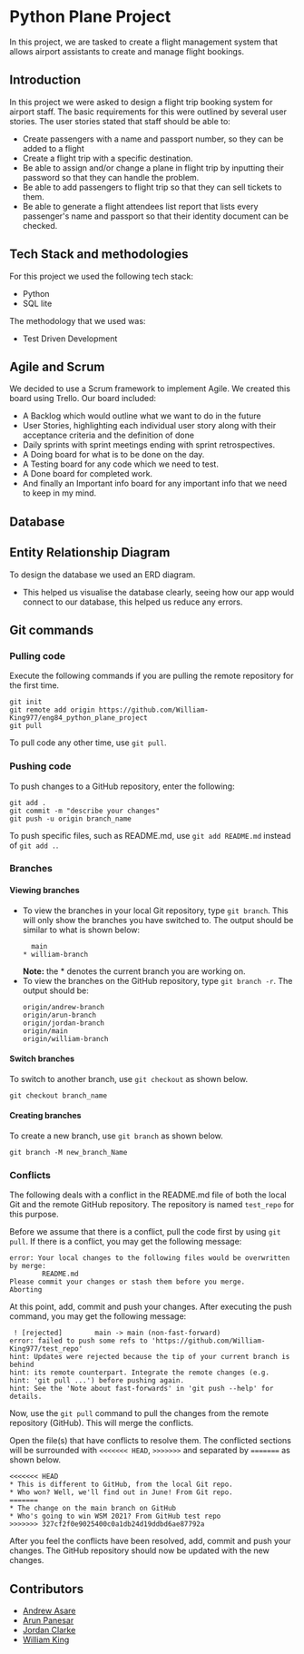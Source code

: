 # Python Plane Project
In this project, we are tasked to create a flight management system that allows airport assistants to create and manage flight bookings.

## Introduction
In this project we were asked to design a flight trip booking system for airport staff. The basic requirements
for this were outlined by several user stories. The user stories stated that staff should be able to:

- Create passengers with a name and passport number, so they can be added to a flight
- Create a flight trip with a specific destination.
- Be able to assign and/or change a plane in flight trip by inputting their password so that they can handle the problem.
- Be able to add passengers to flight trip so that they can sell tickets to them.
- Be able to generate a flight attendees list report that lists every passenger's name and passport so that their identity document can be checked.

## Tech Stack and methodologies
For this project we used the following tech stack:

- Python
- SQL lite 

The methodology that we used was:

- Test Driven Development 

## Agile and Scrum

We decided to use a Scrum framework to implement Agile. We created this board using Trello. Our board included:
- A Backlog which would outline what we want to do in the future
- User Stories, highlighting each individual user story along with their acceptance criteria and the definition of done
- Daily sprints with sprint meetings ending with sprint retrospectives.
- A Doing board for what is to be done on the day.
- A Testing board for any code which we need to test.
- A Done board for completed work.
- And finally an Important info board for any important info that we need to keep in my mind.

## Database

## Entity Relationship Diagram
To design the database we used an ERD diagram.
- This helped us visualise the database clearly, seeing how our app would connect to our database, this helped us reduce any errors.

## Git commands
### Pulling code
Execute the following commands if you are pulling the remote repository for the first time.
```
git init
git remote add origin https://github.com/William-King977/eng84_python_plane_project
git pull
```

To pull code any other time, use `git pull`.

### Pushing code
To push changes to a GitHub repository, enter the following:
```
git add .
git commit -m "describe your changes"
git push -u origin branch_name
```

To push specific files, such as README.md, use `git add README.md` instead of `git add .`.

### Branches
#### Viewing branches
 * To view the branches in your local Git repository, type `git branch`. This will only show the branches you have switched to. The output should be similar to what is shown below:
   ```
     main
   * william-branch
   ```
   **Note:** the * denotes the current branch you are working on. 
 * To view the branches on the GitHub repository, type `git branch -r`. The output should be:
   ```
   origin/andrew-branch
   origin/arun-branch
   origin/jordan-branch
   origin/main
   origin/william-branch
   ```

#### Switch branches
To switch to another branch, use `git checkout` as shown below.
```
git checkout branch_name
```

#### Creating branches
To create a new branch, use `git branch` as shown below.
```
git branch -M new_branch_Name
```

### Conflicts
The following deals with a conflict in the README.md file of both the local Git and the remote GitHub repository. The repository is named `test_repo` for this purpose.

Before we assume that there is a conflict, pull the code first by using `git pull`. If there is a conflict, you may get the following message:
```
error: Your local changes to the following files would be overwritten by merge:
        README.md
Please commit your changes or stash them before you merge.
Aborting
```

At this point, add, commit and push your changes. After executing the push command, you may get the following message:
```
 ! [rejected]        main -> main (non-fast-forward)
error: failed to push some refs to 'https://github.com/William-King977/test_repo'
hint: Updates were rejected because the tip of your current branch is behind
hint: its remote counterpart. Integrate the remote changes (e.g.
hint: 'git pull ...') before pushing again.
hint: See the 'Note about fast-forwards' in 'git push --help' for details.
```

Now, use the `git pull` command to pull the changes from the remote repository (GitHub). This will merge the conflicts. 

Open the file(s) that have conflicts to resolve them. The conflicted sections will be surrounded with `<<<<<<< HEAD`, `>>>>>>>` and separated by `=======` as shown below.
```
<<<<<<< HEAD
* This is different to GitHub, from the local Git repo.
* Who won? Well, we'll find out in June! From Git repo.
=======
* The change on the main branch on GitHub
* Who's going to win WSM 2021? From GitHub test repo
>>>>>>> 327cf2f0e9025400c0a1db24d19ddbd6ae87792a
```

After you feel the conflicts have been resolved, add, commit and push your changes. The GitHub repository should now be updated with the new changes.

## Contributors
 * [Andrew Asare](https://github.com/Andrew-Asare)
 * [Arun Panesar](https://github.com/ArunPanesar42)
 * [Jordan Clarke](https://github.com/JClarke-96)
 * [William King](https://github.com/William-King977)
